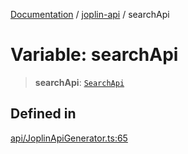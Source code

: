 [Documentation](../../packages.md) / [joplin-api](../index.md) / searchApi

# Variable: searchApi

> **searchApi**: [`SearchApi`](../classes/SearchApi.md)

## Defined in

[api/JoplinApiGenerator.ts:65](https://github.com/rxliuli/joplin-utils/blob/856dd8cbf75fe71932485581a99ca0e4ebcdd5e8/packages/joplin-api/src/api/JoplinApiGenerator.ts#L65)
